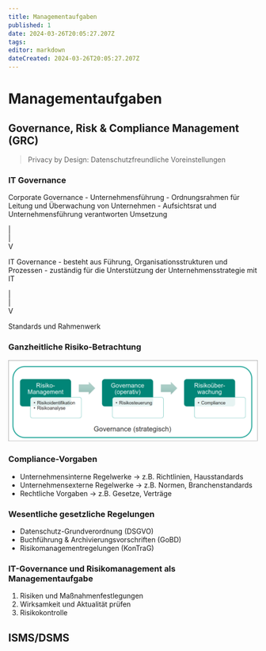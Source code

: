 ```yaml
---
title: Managementaufgaben
published: 1
date: 2024-03-26T20:05:27.207Z
tags: 
editor: markdown
dateCreated: 2024-03-26T20:05:27.207Z
---
```


# Managementaufgaben

## Governance, Risk & Compliance Management (GRC)

> Privacy by Design: Datenschutzfreundliche Voreinstellungen

### IT Governance

Corporate Governance
    - Unternehmensführung
    - Ordnungsrahmen für Leitung und Überwachung von Unternehmen
    - Aufsichtsrat und Unternehmensführung verantworten Umsetzung

|  
|  
V  

IT Governance
    - besteht aus Führung, Organisationsstrukturen und Prozessen
    - zuständig für die Unterstützung der Unternehmensstrategie mit IT

|  
|  
V  

Standards und Rahmenwerk

### Ganzheitliche Risiko-Betrachtung

![Risiko-Betrachtung](Risiko-Betrachtung.png)

### Compliance-Vorgaben

- Unternehmensinterne Regelwerke -> z.B. Richtlinien, Hausstandards
- Unternehmensexterne Regelwerke -> z.B. Normen, Branchenstandards
- Rechtliche Vorgaben -> z.B. Gesetze, Verträge

### Wesentliche gesetzliche Regelungen

- Datenschutz-Grundverordnung (DSGVO)
- Buchführung & Archivierungsvorschriften (GoBD)
- Risikomanagementregelungen (KonTraG)

### IT-Governance und Risikomanagement als Managementaufgabe

1. Risiken und Maßnahmenfestlegungen
1. Wirksamkeit und Aktualität prüfen
1. Risikokontrolle

## ISMS/DSMS
